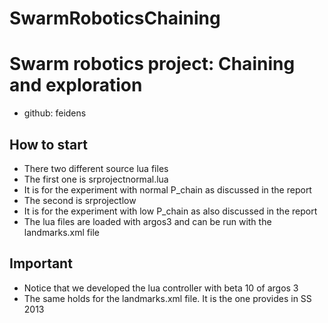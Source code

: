 SwarmRoboticsChaining
=====================


# Swarm robotics project: Chaining and exploration

* github: feidens



## How to start

* There two different source lua files
* The first one is srprojectnormal.lua
* It is for the experiment with normal P_chain as discussed in the report
* The second is srprojectlow
* It is for the experiment with low P_chain as also discussed in the report
* The lua files are loaded with argos3 and can be run with the landmarks.xml file


## Important
* Notice that we developed the lua controller with beta 10 of argos 3
* The same holds for the landmarks.xml file. It is the one provides in SS 2013
